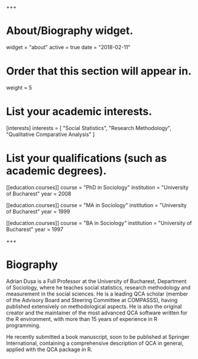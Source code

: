 +++
# About/Biography widget.
widget = "about"
active = true
date = "2018-02-11"

# Order that this section will appear in.
weight = 5

# List your academic interests.
[interests]
  interests = [
    "Social Statistics",
    "Research Methodology",
    "Qualitative Comparative Analysis"
  ]

# List your qualifications (such as academic degrees).
[[education.courses]]
  course = "PhD in Sociology"
  institution = "University of Bucharest"
  year = 2008

[[education.courses]]
  course = "MA in Sociology"
  institution = "University of Bucharest"
  year = 1999

[[education.courses]]
  course = "BA in Sociology"
  institution = "University of Bucharest"
  year = 1997
 
+++

# Biography
Adrian Dușa is a Full Professor at the University of Bucharest, Department of Sociology, where he teaches social statistics, research methodology and measurement in the social sciences. He is a leading QCA scholar (member of the Advisory Board and Steering Committee at COMPASSS), having published extensively on methodological aspects. He is also the original creator and the maintainer of the most advanced QCA software written for the R environment, with more than 15 years of experience in R programming.

He recently submitted a book manuscript, soon to be published at Springer International, containing a comprehensive description of QCA in general, applied with the QCA package in R.
